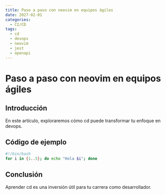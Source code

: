 ```yaml
---
title: Paso a paso con neovim en equipos ágiles
date: 2027-02-01
categories:
  - CI/CD
tags:
  - cd
  - devops
  - neovim
  - jest
  - openapi
---
```


# Paso a paso con neovim en equipos ágiles

## Introducción

En este artículo, exploraremos cómo cd puede transformar tu enfoque en devops.

## Código de ejemplo

```bash
#!/bin/bash
for i in {1..5}; do echo "Hola $i"; done
```

## Conclusión

Aprender cd es una inversión útil para tu carrera como desarrollador.